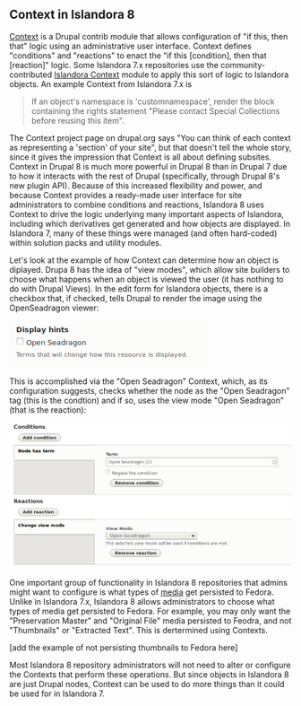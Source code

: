 ## Context in Islandora 8

[Context](https://www.drupal.org/project/context) is a Drupal contrib module that allows configuration of "if this, then that" logic using an administrative user interface. Context defines "conditions" and "reactions" to enact the "if this [condition], then that [reaction]" logic. Some Islandora 7.x repositories use the community-contributed [Islandora Context](https://github.com/SFULibrary/islandora_context) module to apply this sort of logic to Islandora objects. An example Context from Islandora 7.x is

> If an object's namespace is 'customnamespace', render the block containing the rights statement "Please contact Special Collections before reusing this item".

The Context project page on drupal.org says "You can think of each context as representing a 'section' of your site", but that doesn't tell the whole story, since it gives the impression that Context is all about defining subsites. Context in Drupal 8 is much more powerful in Drupal 8 than in Drupal 7 due to how it interacts with the rest of Drupal (specifically, through Drupal 8's new plugin API). Because of this increased flexibility and power, and because Context provides a ready-made user interface for site administrators to combine conditions and reactions, Islandora 8 uses Context to drive the logic underlying many important aspects of Islandora, including which derivatives get generated and how objects are displayed. In Islandora 7, many of these things were managed (and often hard-coded) within solution packs and utility modules.

Let's look at the example of how Context can determine how an object is diplayed. Drupa 8 has the idea of "view modes", which allow site builders to choose what happens when an object is viewed the user (it has nothing to do with Drupal Views). In the edit form for Islandora objects, there is a checkbox that, if checked, tells Drupal to render the image using the OpenSeadragon viewer:

![Display Hints field in node edit form](../assets/context_display_hints.png)

 This is accomplished via the "Open Seadragon" Context, which, as its configuration suggests, checks whether the node as the "Open Seadragon" tag (this is the condtion) and if so, uses the view mode "Open Seadragon" (that is the reaction):

![Open Seadragon Context configuration](../assets/context_openseadragon_configuration.png)

One important group of functionality in Islandora 8 repositories that admins might want to configure is what types of [media](datastreams.md) get persisted to Fedora. Unlike in Islandora 7.x, Islandora 8 allows administrators to choose what types of media get persisted to Fedora. For example, you may only want the "Preservation Master" and "Original File" media persisted to Feodra, and not "Thumbnails" or "Extracted Text". This is dertermined using Contexts.

[add the example of not persisting thumbnails to Fedora here]

Most Islandora 8 repository administrators will not need to alter or configure the Contexts that perform these operations. But since objects in Islandora 8 are just Drupal nodes, Context can be used to do more things than it could be used for in Islandora 7.
